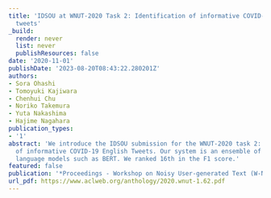 ```yaml
---
title: 'IDSOU at WNUT-2020 Task 2: Identification of informative COVID-19 English
  tweets'
_build:
  render: never
  list: never
  publishResources: false
date: '2020-11-01'
publishDate: '2023-08-20T08:43:22.280201Z'
authors:
- Sora Ohashi
- Tomoyuki Kajiwara
- Chenhui Chu
- Noriko Takemura
- Yuta Nakashima
- Hajime Nagahara
publication_types:
- '1'
abstract: 'We introduce the IDSOU submission for the WNUT-2020 task 2: identification
  of informative COVID-19 English Tweets. Our system is an ensemble of pre-trained
  language models such as BERT. We ranked 16th in the F1 score.'
featured: false
publication: '*Proceedings - Workshop on Noisy User-generated Text (W-NUT 2020)*'
url_pdf: https://www.aclweb.org/anthology/2020.wnut-1.62.pdf
---
```



